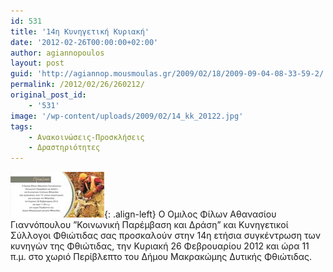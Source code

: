 ```yaml
---
id: 531
title: '14η Κυνηγετική Κυριακή'
date: '2012-02-26T00:00:00+02:00'
author: agiannopoulos
layout: post
guid: 'http://agiannop.mousmoulas.gr/2009/02/18/2009-09-04-08-33-59-2/'
permalink: /2012/02/26/260212/
original_post_id:
    - '531'
image: '/wp-content/uploads/2009/02/14_kk_20122.jpg'
tags:
    - Ανακοινώσεις-Προσκλήσεις
    - Δραστηριότητες
---
```


[![14_kk_2012s](/wp-content/uploads/2009/02/14_kk_2012s2.jpg)](/wp-content/uploads/2009/02/14_kk_20122.jpg){: .align-left}
Ο Ομιλος Φίλων Αθανασίου Γιαννόπουλου ”Κοινωνική Παρέμβαση και Δράση” και Κυνηγετικοί Σύλλογοι Φθιώτιδας σας προσκαλούν στην 14η ετήσια συγκέντρωση των κυνηγών της Φθιώτιδας, την Κυριακή 26 Φεβρουαρίου 2012 και ώρα 11 π.μ. στο χωριό Περίβλεπτο του Δήμου Μακρακώμης Δυτικής Φθιώτιδας.
